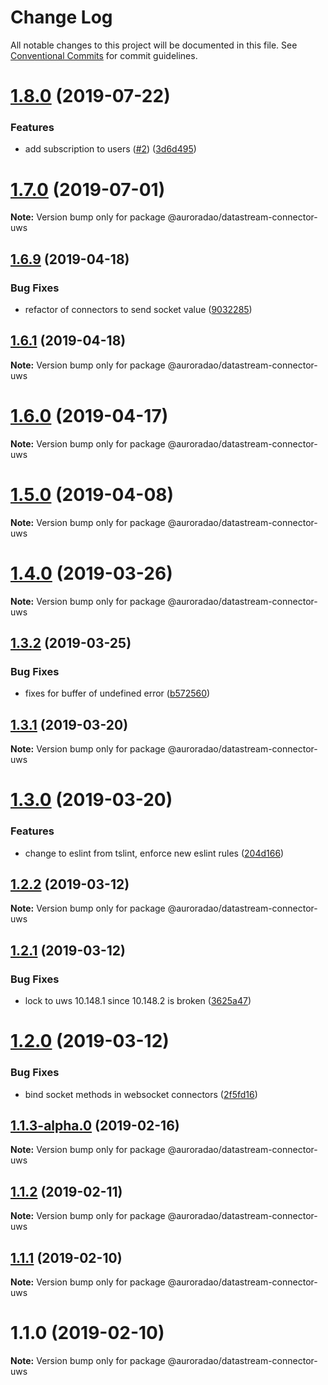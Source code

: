 # Change Log

All notable changes to this project will be documented in this file.
See [Conventional Commits](https://conventionalcommits.org) for commit guidelines.

# [1.8.0](https://github.com/AuroraDAO/datastream-client-js/compare/v1.6.9...v1.8.0) (2019-07-22)


### Features

* add subscription to users ([#2](https://github.com/AuroraDAO/datastream-client-js/issues/2)) ([3d6d495](https://github.com/AuroraDAO/datastream-client-js/commit/3d6d495))





# [1.7.0](https://github.com/AuroraDAO/datastream-client-js/compare/v1.6.9...v1.7.0) (2019-07-01)

**Note:** Version bump only for package @auroradao/datastream-connector-uws





## [1.6.9](https://github.com/AuroraDAO/datastream-client-js/compare/v1.6.8...v1.6.9) (2019-04-18)


### Bug Fixes

* refactor of connectors to send socket value ([9032285](https://github.com/AuroraDAO/datastream-client-js/commit/9032285))





## [1.6.1](https://github.com/AuroraDAO/datastream-client-js/compare/v1.6.0...v1.6.1) (2019-04-18)

**Note:** Version bump only for package @auroradao/datastream-connector-uws





# [1.6.0](https://github.com/AuroraDAO/datastream-client-js/compare/v1.5.0...v1.6.0) (2019-04-17)

**Note:** Version bump only for package @auroradao/datastream-connector-uws





# [1.5.0](https://github.com/AuroraDAO/datastream-client-js/compare/v1.4.1...v1.5.0) (2019-04-08)

**Note:** Version bump only for package @auroradao/datastream-connector-uws





# [1.4.0](https://github.com/AuroraDAO/datastream-client-js/compare/v1.3.2...v1.4.0) (2019-03-26)

**Note:** Version bump only for package @auroradao/datastream-connector-uws





## [1.3.2](https://github.com/AuroraDAO/datastream-client-js/compare/v1.3.1...v1.3.2) (2019-03-25)


### Bug Fixes

* fixes for buffer of undefined error ([b572560](https://github.com/AuroraDAO/datastream-client-js/commit/b572560))





## [1.3.1](https://github.com/AuroraDAO/datastream-client-js/compare/v1.3.0...v1.3.1) (2019-03-20)

**Note:** Version bump only for package @auroradao/datastream-connector-uws





# [1.3.0](https://github.com/AuroraDAO/datastream-client-js/compare/v1.2.2...v1.3.0) (2019-03-20)


### Features

* change to eslint from tslint, enforce new eslint rules ([204d166](https://github.com/AuroraDAO/datastream-client-js/commit/204d166))





## [1.2.2](https://github.com/AuroraDAO/datastream-client-js/compare/v1.2.1...v1.2.2) (2019-03-12)

**Note:** Version bump only for package @auroradao/datastream-connector-uws

## [1.2.1](https://github.com/AuroraDAO/datastream-client-js/compare/v1.2.0...v1.2.1) (2019-03-12)

### Bug Fixes

- lock to uws 10.148.1 since 10.148.2 is broken ([3625a47](https://github.com/AuroraDAO/datastream-client-js/commit/3625a47))

# [1.2.0](https://github.com/AuroraDAO/datastream-client-js/compare/v1.1.3...v1.2.0) (2019-03-12)

### Bug Fixes

- bind socket methods in websocket connectors ([2f5fd16](https://github.com/AuroraDAO/datastream-client-js/commit/2f5fd16))

## [1.1.3-alpha.0](https://github.com/AuroraDAO/datastream-client-js/compare/v1.1.2...v1.1.3-alpha.0) (2019-02-16)

**Note:** Version bump only for package @auroradao/datastream-connector-uws

## [1.1.2](https://github.com/AuroraDAO/datastream-client-js/compare/v1.1.1...v1.1.2) (2019-02-11)

**Note:** Version bump only for package @auroradao/datastream-connector-uws

## [1.1.1](https://github.com/AuroraDAO/datastream-client-js/compare/v1.1.0...v1.1.1) (2019-02-10)

**Note:** Version bump only for package @auroradao/datastream-connector-uws

# 1.1.0 (2019-02-10)

**Note:** Version bump only for package @auroradao/datastream-connector-uws
